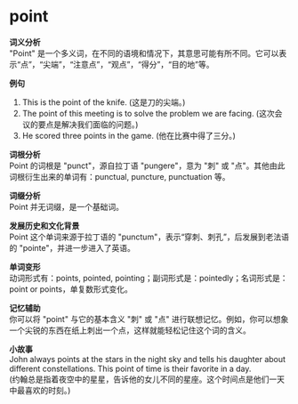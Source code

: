 # point

**词义分析**  
"Point" 是一个多义词，在不同的语境和情况下，其意思可能有所不同。它可以表示“点”，“尖端”，“注意点”，“观点”，“得分”，“目的地”等。

  

**例句**

  

1.  This is the point of the knife. (这是刀的尖端。)
2.  The point of this meeting is to solve the problem we are facing. (这次会议的要点是解决我们面临的问题。)
3.  He scored three points in the game. (他在比赛中得了三分。)

  

**词根分析**  
Point 的词根是 "punct"，源自拉丁语 "pungere"，意为 "刺" 或 "点"。其他由此词根衍生出来的单词有：punctual, puncture, punctuation 等。

  

**词缀分析**  
Point 并无词缀，是一个基础词。

  

**发展历史和文化背景**  
Point 这个单词来源于拉丁语的 "punctum"，表示“穿刺、刺孔”，后发展到老法语的 "pointe"，并进一步进入了英语。

  

**单词变形**  
动词形式有：points, pointed, pointing；副词形式是：pointedly；名词形式是：point or points，单复数形式变化。

  

**记忆辅助**  
你可以将 "point" 与它的基本含义 "刺" 或 "点" 进行联想记忆。例如，你可以想象一个尖锐的东西在纸上刺出一个点，这样就能轻松记住这个词的含义。

  

**小故事**  
John always points at the stars in the night sky and tells his daughter about different constellations. This point of time is their favorite in a day.  
(约翰总是指着夜空中的星星，告诉他的女儿不同的星座。这个时间点是他们一天中最喜欢的时刻。)
